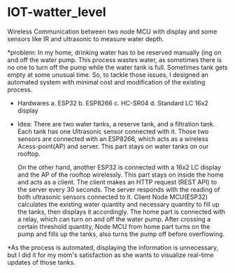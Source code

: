 # IOT-watter_level
Wireless Communication between two node MCU with display and some sensors like IR and ultrasonic to measure water depth.

*problem: In my home, drinking water has to be reserved manually (ing on and off the water pump. This process wastes water, as sometimes there is no one to turn off the pump while the water tank is full. Sometimes tank gets empty at some unusual time. So, to tackle those issues, I designed an automated system with minimal cost and modification of the existing process.

 * Hardwares
  a. ESP32
  b. ESP8266
  c. HC-SR04
  d. Standard LC 16x2 display
  
 * Idea: There are two water tanks, a reserve tank, and a filtration tank. Each tank has one Ultrasonic sensor connected with it. Those two sensors are connected with an ESP8266, which acts as a wireless Acess-point(AP) and server. This part stays on water tanks on our rooftop.  
    
   On the other hand, another ESP32 is connected with a 16x2 LC display and the AP of the rooftop wirelessly. This part stays on inside the home and acts as a client. The client makes an HTTP request (REST API) to the server every 30 seconds. The server responds with the reading of both ultrasonic sensors connected to it. Client Node MCU(ESP32) calculates the existing water quantity and necessary quantity to fill up the tanks, then displays it accordingly. The home part is connected with a relay, which can turn on and off the water pump. After crossing a certain threshold quantity, Node MCU from home part turns on the pump and fills up the tanks, also turns the pump off before overflowing.
   
*As the process is automated, displaying the information is unnecessary, but I did it for my mom's satisfaction as she wants to visualize real-time updates of those tanks.
